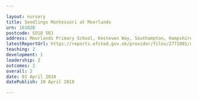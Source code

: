 ```yaml
---

layout: nursery
title: Seedlings Montessori at Moorlands
urn: 161028
postcode: SO18 5RJ
address: Moorlands Primary School, Kesteven Way, Southampton, Hampshire, SO18 5RJ
latestReportUrl: https://reports.ofsted.gov.uk/provider/files/2771001/urn/161028.pdf
teaching: 2
development: 1
leadership: 2
outcomes: 2
overall: 2
date: 01 April 2018 
datePublish: 10 April 2018

---
```

